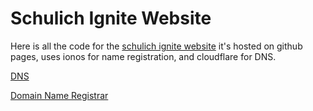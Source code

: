 # Schulich Ignite Website

Here is all the code for the [schulich ignite website](https://schulichignite.com/) it's hosted on github pages, uses ionos for name registration, and cloudflare for DNS.

[DNS](https://dash.cloudflare.com/login)

[Domain Name Registrar](https://login.ionos.ca/)
